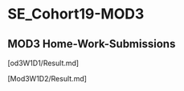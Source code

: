 # SE_Cohort19-MOD3
## MOD3 Home-Work-Submissions

[od3W1D1/Result.md]

[Mod3W1D2/Result.md]

<!-- ### (Mod3W1D3/Result.md) -->

<!-- ### (Mod3W2D1/Result.md) -->

<!-- ### (Mod3W2D2/Result.md) -->

<!-- ### (Mod3W2D3/Result.md) -->

<!-- ### (Mod3W3D1/Result.md) -->

<!-- ### (Mod3W3D2/Result.md) -->

<!-- ### (Mod3W3D3/Result.md) -->
